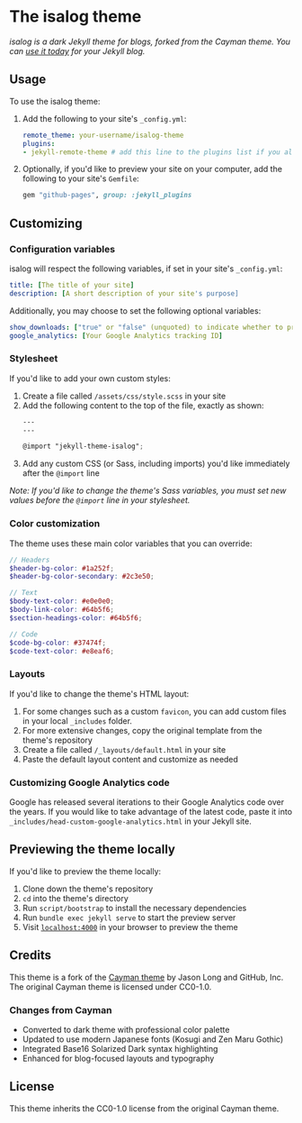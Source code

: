 # The isalog theme

*isalog is a dark Jekyll theme for blogs, forked from the Cayman theme. You can [use it today](#usage) for your Jekyll blog.*

## Usage

To use the isalog theme:

1. Add the following to your site's `_config.yml`:

    ```yml
    remote_theme: your-username/isalog-theme
    plugins:
    - jekyll-remote-theme # add this line to the plugins list if you already have one
    ```

2. Optionally, if you'd like to preview your site on your computer, add the following to your site's `Gemfile`:

    ```ruby
    gem "github-pages", group: :jekyll_plugins
    ```

## Customizing

### Configuration variables

isalog will respect the following variables, if set in your site's `_config.yml`:

```yml
title: [The title of your site]
description: [A short description of your site's purpose]
```

Additionally, you may choose to set the following optional variables:

```yml
show_downloads: ["true" or "false" (unquoted) to indicate whether to provide a download URL]
google_analytics: [Your Google Analytics tracking ID]
```

### Stylesheet

If you'd like to add your own custom styles:

1. Create a file called `/assets/css/style.scss` in your site
2. Add the following content to the top of the file, exactly as shown:
    ```scss
    ---
    ---

    @import "jekyll-theme-isalog";
    ```
3. Add any custom CSS (or Sass, including imports) you'd like immediately after the `@import` line

*Note: If you'd like to change the theme's Sass variables, you must set new values before the `@import` line in your stylesheet.*

### Color customization

The theme uses these main color variables that you can override:

```scss
// Headers
$header-bg-color: #1a252f;
$header-bg-color-secondary: #2c3e50;

// Text
$body-text-color: #e0e0e0;
$body-link-color: #64b5f6;
$section-headings-color: #64b5f6;

// Code
$code-bg-color: #37474f;
$code-text-color: #e8eaf6;
```

### Layouts

If you'd like to change the theme's HTML layout:

1. For some changes such as a custom `favicon`, you can add custom files in your local `_includes` folder.
2. For more extensive changes, copy the original template from the theme's repository
3. Create a file called `/_layouts/default.html` in your site
4. Paste the default layout content and customize as needed

### Customizing Google Analytics code

Google has released several iterations to their Google Analytics code over the years. If you would like to take advantage of the latest code, paste it into `_includes/head-custom-google-analytics.html` in your Jekyll site.

## Previewing the theme locally

If you'd like to preview the theme locally:

1. Clone down the theme's repository
2. `cd` into the theme's directory
3. Run `script/bootstrap` to install the necessary dependencies
4. Run `bundle exec jekyll serve` to start the preview server
5. Visit [`localhost:4000`](http://localhost:4000) in your browser to preview the theme

## Credits

This theme is a fork of the [Cayman theme](https://github.com/pages-themes/cayman) by Jason Long and GitHub, Inc. The original Cayman theme is licensed under CC0-1.0.

### Changes from Cayman
- Converted to dark theme with professional color palette
- Updated to use modern Japanese fonts (Kosugi and Zen Maru Gothic)
- Integrated Base16 Solarized Dark syntax highlighting
- Enhanced for blog-focused layouts and typography

## License

This theme inherits the CC0-1.0 license from the original Cayman theme.